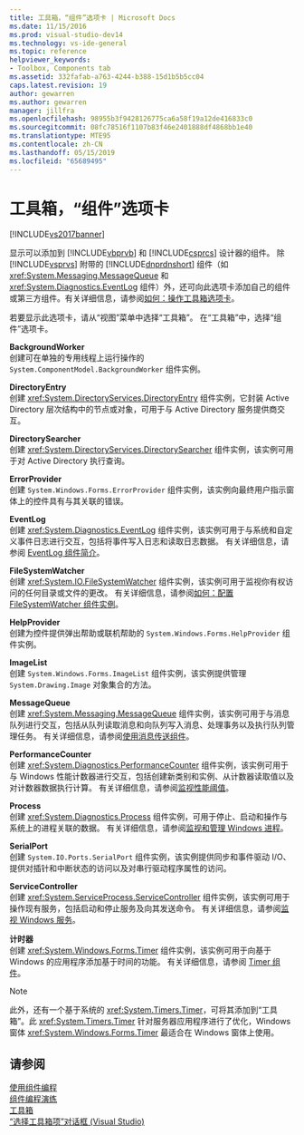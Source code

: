 ```yaml
---
title: 工具箱，“组件”选项卡 | Microsoft Docs
ms.date: 11/15/2016
ms.prod: visual-studio-dev14
ms.technology: vs-ide-general
ms.topic: reference
helpviewer_keywords:
- Toolbox, Components tab
ms.assetid: 332fafab-a763-4244-b388-15d1b5b5cc04
caps.latest.revision: 19
author: gewarren
ms.author: gewarren
manager: jillfra
ms.openlocfilehash: 98955b3f9428126775ca6a58f19a12de416833c0
ms.sourcegitcommit: 08fc78516f1107b83f46e2401888df4868bb1e40
ms.translationtype: MTE95
ms.contentlocale: zh-CN
ms.lasthandoff: 05/15/2019
ms.locfileid: "65689495"
---
```

# <a name="toolbox-components-tab"></a>工具箱，“组件”选项卡
[!INCLUDE[vs2017banner](../../includes/vs2017banner.md)]

显示可以添加到 [!INCLUDE[vbprvb](../../includes/vbprvb-md.md)] 和 [!INCLUDE[csprcs](../../includes/csprcs-md.md)] 设计器的组件。 除 [!INCLUDE[vsprvs](../../includes/vsprvs-md.md)] 附带的 [!INCLUDE[dnprdnshort](../../includes/dnprdnshort-md.md)] 组件（如 <xref:System.Messaging.MessageQueue> 和 <xref:System.Diagnostics.EventLog> 组件）外，还可向此选项卡添加自己的组件或第三方组件。有关详细信息，请参阅[如何：操作工具箱选项卡](https://msdn.microsoft.com/21285050-cadd-455a-b1f5-a2289a89c4db)。  
  
 若要显示此选项卡，请从“视图”菜单中选择“工具箱”。 在“工具箱”中，选择“组件”选项卡。  
  
 **BackgroundWorker**  
 创建可在单独的专用线程上运行操作的 `System.ComponentModel.BackgroundWorker` 组件实例。  
  
 **DirectoryEntry**  
 创建 <xref:System.DirectoryServices.DirectoryEntry> 组件实例，它封装 Active Directory 层次结构中的节点或对象，可用于与 Active Directory 服务提供商交互。  
  
 **DirectorySearcher**  
 创建 <xref:System.DirectoryServices.DirectorySearcher> 组件实例，该实例可用于对 Active Directory 执行查询。  
  
 **ErrorProvider**  
 创建 `System.Windows.Forms.ErrorProvider` 组件实例，该实例向最终用户指示窗体上的控件具有与其关联的错误。  
  
 **EventLog**  
 创建 <xref:System.Diagnostics.EventLog> 组件实例，该实例可用于与系统和自定义事件日志进行交互，包括将事件写入日志和读取日志数据。 有关详细信息，请参阅 [EventLog 组件简介](https://msdn.microsoft.com/a2ba4f28-4b1a-435e-99ef-51b28e21f805)。  
  
 **FileSystemWatcher**  
 创建 <xref:System.IO.FileSystemWatcher> 组件实例，该实例可用于监视你有权访问的任何目录或文件的更改。 有关详细信息，请参阅[如何：配置 FileSystemWatcher 组件实例](https://msdn.microsoft.com/2e628234-4951-4135-8a86-28b924070d50)。  
  
 **HelpProvider**  
 创建为控件提供弹出帮助或联机帮助的 `System.Windows.Forms.HelpProvider` 组件实例。  
  
 **ImageList**  
 创建 `System.Windows.Forms.ImageList` 组件实例，该实例提供管理 `System.Drawing.Image` 对象集合的方法。  
  
 **MessageQueue**  
 创建 <xref:System.Messaging.MessageQueue> 组件实例，该实例可用于与消息队列进行交互，包括从队列读取消息和向队列写入消息、处理事务以及执行队列管理任务。 有关详细信息，请参阅[使用消息传送组件](https://msdn.microsoft.com/922dbac7-26f0-4e39-b666-ccfc184793d7)。  
  
 **PerformanceCounter**  
 创建 <xref:System.Diagnostics.PerformanceCounter> 组件实例，该实例可用于与 Windows 性能计数器进行交互，包括创建新类别和实例、从计数器读取值以及对计数器数据执行计算。 有关详细信息，请参阅[监视性能阈值](https://msdn.microsoft.com/b8b44a55-31d0-4b45-9517-8c1b1e4fdc91)。  
  
 **Process**  
 创建 <xref:System.Diagnostics.Process> 组件实例，可用于停止、启动和操作与系统上的进程关联的数据。 有关详细信息，请参阅[监视和管理 Windows 进程](https://msdn.microsoft.com/a86bd4c1-b92c-49a0-8f32-61d67837b45e)。  
  
 **SerialPort**  
 创建 `System.IO.Ports.SerialPort` 组件实例，该实例提供同步和事件驱动 I/O、提供对插针和中断状态的访问以及对串行驱动程序属性的访问。  
  
 **ServiceController**  
 创建 <xref:System.ServiceProcess.ServiceController> 组件实例，该实例可用于操作现有服务，包括启动和停止服务及向其发送命令。 有关详细信息，请参阅[监视 Windows 服务](https://msdn.microsoft.com/4542ee3f-e052-4cb9-8726-58e9420de222)。  
  
 **计时器**  
 创建 <xref:System.Windows.Forms.Timer> 组件实例，该实例可用于向基于 Windows 的应用程序添加基于时间的功能。 有关详细信息，请参阅 [Timer 组件](https://msdn.microsoft.com/library/6700e534-6382-43d5-98ed-14205435fff7)。  
  
> [!NOTE]
> 此外，还有一个基于系统的 <xref:System.Timers.Timer>，可将其添加到“工具箱”。此 <xref:System.Timers.Timer> 针对服务器应用程序进行了优化，Windows 窗体 <xref:System.Windows.Forms.Timer> 最适合在 Windows 窗体上使用。  
  
## <a name="see-also"></a>请参阅  
 [使用组件编程](https://msdn.microsoft.com/library/d4d4fcb4-e0b8-46b3-b679-7ee0026eb9e3)   
 [组件编程演练](https://msdn.microsoft.com/library/373cacf7-479e-4b05-991c-5cb18824e913)   
 [工具箱](../../ide/reference/toolbox.md)   
 [“选择工具箱项”对话框 (Visual Studio)](https://msdn.microsoft.com/bd07835f-18a8-433e-bccc-7141f65263bb)
